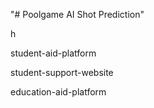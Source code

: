 "# Poolgame AI Shot Prediction"

h

student-aid-platform

student-support-website

education-aid-platform


